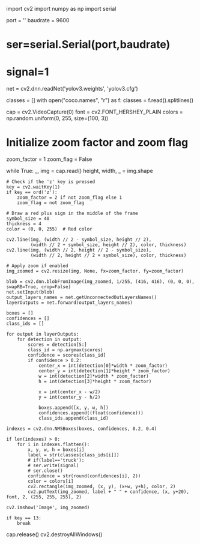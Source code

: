import cv2
import numpy as np
import serial

port = ''
baudrate = 9600
# ser=serial.Serial(port,baudrate)
# signal=1

net = cv2.dnn.readNet('yolov3.weights', 'yolov3.cfg')

classes = []
with open("coco.names", "r") as f:
    classes = f.read().splitlines()

cap = cv2.VideoCapture(0)
font = cv2.FONT_HERSHEY_PLAIN
colors = np.random.uniform(0, 255, size=(100, 3))

# Initialize zoom factor and zoom flag
zoom_factor = 1
zoom_flag = False

while True:
    _, img = cap.read()
    height, width, _ = img.shape

    # Check if the 'z' key is pressed
    key = cv2.waitKey(1)
    if key == ord('z'):
        zoom_factor = 2 if not zoom_flag else 1
        zoom_flag = not zoom_flag

    # Draw a red plus sign in the middle of the frame
    symbol_size = 40
    thickness = 4
    color = (0, 0, 255)  # Red color

    cv2.line(img, (width // 2 - symbol_size, height // 2),
             (width // 2 + symbol_size, height // 2), color, thickness)
    cv2.line(img, (width // 2, height // 2 - symbol_size),
             (width // 2, height // 2 + symbol_size), color, thickness)

    # Apply zoom if enabled
    img_zoomed = cv2.resize(img, None, fx=zoom_factor, fy=zoom_factor)

    blob = cv2.dnn.blobFromImage(img_zoomed, 1/255, (416, 416), (0, 0, 0), swapRB=True, crop=False)
    net.setInput(blob)
    output_layers_names = net.getUnconnectedOutLayersNames()
    layerOutputs = net.forward(output_layers_names)

    boxes = []
    confidences = []
    class_ids = []

    for output in layerOutputs:
        for detection in output:
            scores = detection[5:]
            class_id = np.argmax(scores)
            confidence = scores[class_id]
            if confidence > 0.2:
                center_x = int(detection[0]*width * zoom_factor)
                center_y = int(detection[1]*height * zoom_factor)
                w = int(detection[2]*width * zoom_factor)
                h = int(detection[3]*height * zoom_factor)

                x = int(center_x - w/2)
                y = int(center_y - h/2)

                boxes.append([x, y, w, h])
                confidences.append((float(confidence)))
                class_ids.append(class_id)

    indexes = cv2.dnn.NMSBoxes(boxes, confidences, 0.2, 0.4)

    if len(indexes) > 0:
        for i in indexes.flatten():
            x, y, w, h = boxes[i]
            label = str(classes[class_ids[i]])
            # if(label=='truck'):
            # ser.write(signal)
            # ser.close()
            confidence = str(round(confidences[i], 2))
            color = colors[i]
            cv2.rectangle(img_zoomed, (x, y), (x+w, y+h), color, 2)
            cv2.putText(img_zoomed, label + " " + confidence, (x, y+20), font, 2, (255, 255, 255), 2)

    cv2.imshow('Image', img_zoomed)

    if key == 13:
        break

cap.release()
cv2.destroyAllWindows()
